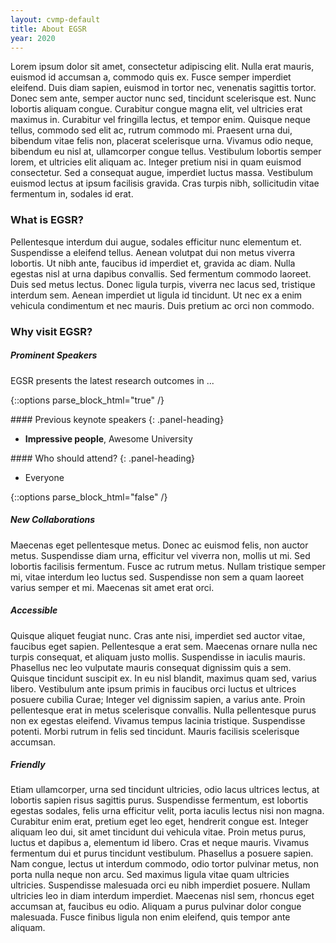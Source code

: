 ```yaml
---
layout: cvmp-default
title: About EGSR
year: 2020
---
```


Lorem ipsum dolor sit amet, consectetur adipiscing elit. Nulla erat mauris, euismod id accumsan a, commodo quis ex. Fusce semper imperdiet eleifend. Duis diam sapien, euismod in tortor nec, venenatis sagittis tortor. Donec sem ante, semper auctor nunc sed, tincidunt scelerisque est. Nunc lobortis aliquam congue. Curabitur congue magna elit, vel ultricies erat maximus in. Curabitur vel fringilla lectus, et tempor enim. Quisque neque tellus, commodo sed elit ac, rutrum commodo mi. Praesent urna dui, bibendum vitae felis non, placerat scelerisque urna. Vivamus odio neque, bibendum eu nisl at, ullamcorper congue tellus. Vestibulum lobortis semper lorem, et ultricies elit aliquam ac. Integer pretium nisi in quam euismod consectetur. Sed a consequat augue, imperdiet luctus massa. Vestibulum euismod lectus at ipsum facilisis gravida. Cras turpis nibh, sollicitudin vitae fermentum in, sodales id erat. 


### What is EGSR?

 Pellentesque interdum dui augue, sodales efficitur nunc elementum et. Suspendisse a eleifend tellus. Aenean volutpat dui non metus viverra lobortis. Ut nibh ante, faucibus id imperdiet et, gravida ac diam. Nulla egestas nisl at urna dapibus convallis. Sed fermentum commodo laoreet. Duis sed metus lectus. Donec ligula turpis, viverra nec lacus sed, tristique interdum sem. Aenean imperdiet ut ligula id tincidunt. Ut nec ex a enim vehicula condimentum et nec mauris. Duis pretium ac orci non commodo. 
<!--<img src="{{site.url}}/{{site.baseurl}}/img/cvmp/cvmp-keynote.jpg" class="img-thumbnail">-->


### Why visit EGSR?

##### Prominent Speakers

EGSR presents the latest research outcomes in ...


{::options parse_block_html="true" /}

<div class="row">
<div class="col-xs-12 col-sm-7">

<div class="panel panel-default">
#### Previous keynote speakers
{: .panel-heading}
<div class="panel-body">

- **Impressive people**, Awesome University

</div>
</div>

</div>
<div class="col-xs-12 col-sm-5">

<div class="panel panel-default">
#### Who should attend?
{: .panel-heading}
<div class="panel-body">

-    Everyone

</div>
</div>

</div>
</div>

{::options parse_block_html="false" /}




##### New Collaborations

 Maecenas eget pellentesque metus. Donec ac euismod felis, non auctor metus. Suspendisse diam urna, efficitur vel viverra non, mollis ut mi. Sed lobortis facilisis fermentum. Fusce ac rutrum metus. Nullam tristique semper mi, vitae interdum leo luctus sed. Suspendisse non sem a quam laoreet varius semper et mi. Maecenas sit amet erat orci. 

##### Accessible

 Quisque aliquet feugiat nunc. Cras ante nisi, imperdiet sed auctor vitae, faucibus eget sapien. Pellentesque a erat sem. Maecenas ornare nulla nec turpis consequat, et aliquam justo mollis. Suspendisse in iaculis mauris. Phasellus nec leo vulputate mauris consequat dignissim quis a sem. Quisque tincidunt suscipit ex. In eu nisl blandit, maximus quam sed, varius libero. Vestibulum ante ipsum primis in faucibus orci luctus et ultrices posuere cubilia Curae; Integer vel dignissim sapien, a varius ante. Proin pellentesque erat in metus scelerisque convallis. Nulla pellentesque purus non ex egestas eleifend. Vivamus tempus lacinia tristique. Suspendisse potenti. Morbi rutrum in felis sed tincidunt. Mauris facilisis scelerisque accumsan. 

##### Friendly

 Etiam ullamcorper, urna sed tincidunt ultricies, odio lacus ultrices lectus, at lobortis sapien risus sagittis purus. Suspendisse fermentum, est lobortis egestas sodales, felis urna efficitur velit, porta iaculis lectus nisi non magna. Curabitur enim erat, pretium eget leo eget, hendrerit congue est. Integer aliquam leo dui, sit amet tincidunt dui vehicula vitae. Proin metus purus, luctus et dapibus a, elementum id libero. Cras et neque mauris. Vivamus fermentum dui et purus tincidunt vestibulum. Phasellus a posuere sapien. Nam congue, lectus ut interdum commodo, odio tortor pulvinar metus, non porta nulla neque non arcu. Sed maximus ligula vitae quam ultricies ultricies. Suspendisse malesuada orci eu nibh imperdiet posuere. Nullam ultricies leo in diam interdum imperdiet. Maecenas nisl sem, rhoncus eget accumsan at, faucibus eu odio. Aliquam a purus pulvinar dolor congue malesuada. Fusce finibus ligula non enim eleifend, quis tempor ante aliquam. 

